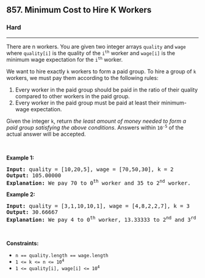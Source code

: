 <h2>857. Minimum Cost to Hire K Workers</h2><h3>Hard</h3><hr><div><p>There are n workers. You are given two integer arrays <code>quality</code> and <code>wage</code> where <code>quality[i]</code> is the quality of the <code>i<sup>th</sup></code> worker and <code>wage[i]</code> is the minimum wage expectation for the <code>i<sup>th</sup></code> worker.</p>

<p>We want to hire exactly <code>k</code> workers to form a paid group. To hire a group of <code>k</code> workers, we must pay them according to the following rules:</p>

<ol>
	<li>Every worker in the paid group should be paid in the ratio of their quality compared to other workers in the paid group.</li>
	<li>Every worker in the paid group must be paid at least their minimum-wage expectation.</li>
</ol>

<p>Given the integer <code>k</code>, return <em>the least amount of money needed to form a paid group satisfying the above conditions</em>. Answers within <code>10<sup>-5</sup></code> of the actual answer will be accepted.</p>

<p>&nbsp;</p>
<p><strong>Example 1:</strong></p>

<pre><strong>Input:</strong> quality = [10,20,5], wage = [70,50,30], k = 2
<strong>Output:</strong> 105.00000
<strong>Explanation:</strong> We pay 70 to 0<sup>th</sup> worker and 35 to 2<sup>nd</sup> worker.
</pre>

<p><strong>Example 2:</strong></p>

<pre><strong>Input:</strong> quality = [3,1,10,10,1], wage = [4,8,2,2,7], k = 3
<strong>Output:</strong> 30.66667
<strong>Explanation:</strong> We pay 4 to 0<sup>th</sup> worker, 13.33333 to 2<sup>nd</sup> and 3<sup>rd</sup> workers separately.
</pre>

<p>&nbsp;</p>
<p><strong>Constraints:</strong></p>

<ul>
	<li><code>n == quality.length == wage.length</code></li>
	<li><code>1 &lt;= k &lt;= n &lt;= 10<sup>4</sup></code></li>
	<li><code>1 &lt;= quality[i], wage[i] &lt;= 10<sup>4</sup></code></li>
</ul>
</div>